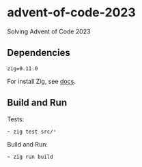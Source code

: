 # advent-of-code-2023
Solving Advent of Code 2023

## Dependencies 

```
zig=0.11.0
```

For install Zig, see [docs](https://ziglang.org/learn/getting-started/#installing-zig).

## Build and Run

Tests:
```bash
~ zig test src/*
```

Build and Run: 

```bash
~ zig run build
```